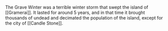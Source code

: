 The Grave Winter was a terrible winter storm that swept the island of [[Gramerai]]. It lasted for around 5 years, and in that time it brought thousands of undead and decimated the population of the island, except for the city of [[Candle Stone]].
